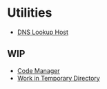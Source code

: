 # Utilities

* [DNS Lookup Host](./dns-lookup-host)

## WIP

* [Code Manager](./code-manager)
* [Work in Temporary Directory](./cdtmp)
